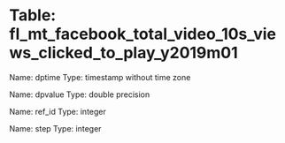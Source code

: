 Table: fl_mt_facebook_total_video_10s_views_clicked_to_play_y2019m01
====================================================================

Name: dptime
Type: timestamp without time zone

Name: dpvalue
Type: double precision

Name: ref_id
Type: integer

Name: step
Type: integer

